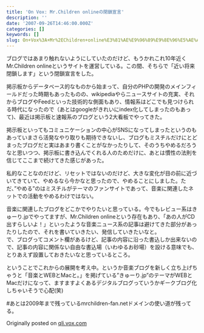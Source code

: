 ```yaml
---
title: 'On Vox: Mr.Children onlineの閉鎖宣言'
description: ''
date: '2007-09-26T14:46:00.000Z'
categories: []
keywords: []
slug: On+Vox%3A+Mr%2EChildren+online%E3%81%AE%E9%96%89%E9%8E%96%E5%AE%A3%E8%A8%80
---
```

ブログではあまり触れないようにしていたのだけど、もうかれこれ10年近くMr.Children onlineというサイトを運営している。この間、そちらで「近い将来閉鎖します」という閉鎖宣言をした。

掲示板からデータベース的なものから始まって、自分のPHPの開発のメインフィールドだった時期もあったものの、wikipediaやらニュースサイトの充実、それからブログやFeedといった技術的な側面もあり、情報系はどこでも見つけられる時代になったので（あとはgoogleがきれいにindex化してしまったのもあって)、最近は掲示板と速報系のブログという2大看板でやってきた。

掲示板といってもコミュニケーションの中心がSNSになってしまったというのもあっていまさら活発なやり取りも期待できないし、ブログもミスチルだけにとどまったブログだと実はあまり書くことがなかったりして、そのうちやめるだろうなと思いつつ、掲示板に書き込んでくれる人のためだけに、あとは慣性の法則を信じてここまで続けてきた感じがあった。

私的なことなのだけど、リセットではないのだけど、大きな変化が目の前に近づいてきていて、やめるなら今かなと思ったので、やめることにしました。ただ、”やめる”のはミスチルがテーマのファンサイトであって、音楽に関連したネットでの活動をやめるわけではない。

音楽に関連したブログをどこかでやりたいと思っている。今でもレビュー系はきゅーり.jpでやってますが、Mr.Children onlineという存在もあり、「あの人がCD出すらしいよ！」といったような音楽ニュース系の記事は避けてきた部分があったりしたので、それを書いていきたい、発信していきたいなと。  
で、ブログってコメント欄があるけど、記事の内容に沿った書込しか出来ないので、記事の内容に関係ない自由な書込場（いわゆるお砂場）を設ける意味でも、とりあえず設置しておきたいなと思っているところ。

ということでこれからの展開を考え中。というか音楽ブログを新しく立ち上げちゃうと「音楽とWEBとMacと。」を掲げている”きゅーり.jp”のテーマがWEBとMacだけになって、ますますよくあるデジタルブログっていうかギークブログ化しちゃいそうで心配(笑)

#あとは2009年まで残っているmrchildren-fan.netドメインの使い道が残ってる。

Originally posted on [qli.vox.com](http://qli.vox.com/library/post/mrchildren-online%E3%81%AE%E9%96%89%E9%8E%96%E5%AE%A3%E8%A8%80.html)